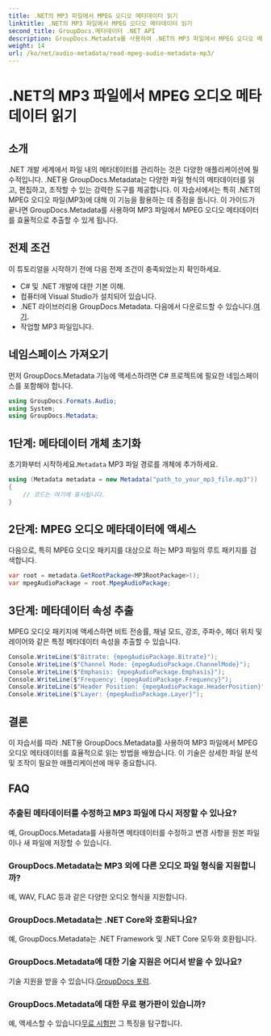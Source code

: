 ```yaml
---
title: .NET의 MP3 파일에서 MPEG 오디오 메타데이터 읽기
linktitle: .NET의 MP3 파일에서 MPEG 오디오 메타데이터 읽기
second_title: GroupDocs.메타데이터 .NET API
description: GroupDocs.Metadata를 사용하여 .NET의 MP3 파일에서 MPEG 오디오 메타데이터를 추출하는 방법을 알아보세요. 파일 분석 기능을 강화하세요.
weight: 14
url: /ko/net/audio-metadata/read-mpeg-audio-metadata-mp3/
---
```


# .NET의 MP3 파일에서 MPEG 오디오 메타데이터 읽기

## 소개
.NET 개발 세계에서 파일 내의 메타데이터를 관리하는 것은 다양한 애플리케이션에 필수적입니다. .NET용 GroupDocs.Metadata는 다양한 파일 형식의 메타데이터를 읽고, 편집하고, 조작할 수 있는 강력한 도구를 제공합니다. 이 자습서에서는 특히 .NET의 MPEG 오디오 파일(MP3)에 대해 이 기능을 활용하는 데 중점을 둡니다. 이 가이드가 끝나면 GroupDocs.Metadata를 사용하여 MP3 파일에서 MPEG 오디오 메타데이터를 효율적으로 추출할 수 있게 됩니다.
## 전제 조건
이 튜토리얼을 시작하기 전에 다음 전제 조건이 충족되었는지 확인하세요.
- C# 및 .NET 개발에 대한 기본 이해.
- 컴퓨터에 Visual Studio가 설치되어 있습니다.
-  .NET 라이브러리용 GroupDocs.Metadata. 다음에서 다운로드할 수 있습니다.[여기](https://releases.groupdocs.com/metadata/net/).
- 작업할 MP3 파일입니다.
## 네임스페이스 가져오기
먼저 GroupDocs.Metadata 기능에 액세스하려면 C# 프로젝트에 필요한 네임스페이스를 포함해야 합니다.
```csharp
using GroupDocs.Formats.Audio;
using System;
using GroupDocs.Metadata;
```
## 1단계: 메타데이터 개체 초기화
 초기화부터 시작하세요.`Metadata` MP3 파일 경로를 개체에 추가하세요.
```csharp
using (Metadata metadata = new Metadata("path_to_your_mp3_file.mp3"))
{
    // 코드는 여기에 표시됩니다.
}
```
## 2단계: MPEG 오디오 메타데이터에 액세스
다음으로, 특히 MPEG 오디오 패키지를 대상으로 하는 MP3 파일의 루트 패키지를 검색합니다.
```csharp
var root = metadata.GetRootPackage<MP3RootPackage>();
var mpegAudioPackage = root.MpegAudioPackage;
```
## 3단계: 메타데이터 속성 추출
MPEG 오디오 패키지에 액세스하면 비트 전송률, 채널 모드, 강조, 주파수, 헤더 위치 및 레이어와 같은 특정 메타데이터 속성을 추출할 수 있습니다.
```csharp
Console.WriteLine($"Bitrate: {mpegAudioPackage.Bitrate}");
Console.WriteLine($"Channel Mode: {mpegAudioPackage.ChannelMode}");
Console.WriteLine($"Emphasis: {mpegAudioPackage.Emphasis}");
Console.WriteLine($"Frequency: {mpegAudioPackage.Frequency}");
Console.WriteLine($"Header Position: {mpegAudioPackage.HeaderPosition}");
Console.WriteLine($"Layer: {mpegAudioPackage.Layer}");
```
## 결론
이 자습서를 따라 .NET용 GroupDocs.Metadata를 사용하여 MP3 파일에서 MPEG 오디오 메타데이터를 효율적으로 읽는 방법을 배웠습니다. 이 기술은 상세한 파일 분석 및 조작이 필요한 애플리케이션에 매우 중요합니다.

## FAQ
### 추출된 메타데이터를 수정하고 MP3 파일에 다시 저장할 수 있나요?
예, GroupDocs.Metadata를 사용하면 메타데이터를 수정하고 변경 사항을 원본 파일이나 새 파일에 저장할 수 있습니다.
### GroupDocs.Metadata는 MP3 외에 다른 오디오 파일 형식을 지원합니까?
예, WAV, FLAC 등과 같은 다양한 오디오 형식을 지원합니다.
### GroupDocs.Metadata는 .NET Core와 호환되나요?
예, GroupDocs.Metadata는 .NET Framework 및 .NET Core 모두와 호환됩니다.
### GroupDocs.Metadata에 대한 기술 지원은 어디서 받을 수 있나요?
 기술 지원을 받을 수 있습니다.[GroupDocs 포럼](https://forum.groupdocs.com/c/metadata/14).
### GroupDocs.Metadata에 대한 무료 평가판이 있습니까?
 예, 액세스할 수 있습니다[무료 시험판](https://releases.groupdocs.com/) 그 특징을 탐구합니다.